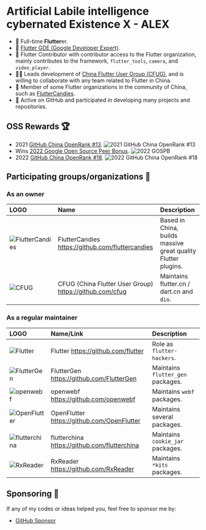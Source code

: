 # Artificial Labile intelligence cybernated Existence X - ALEX

- 🌱 Full-time **Flutter**er.
- 🏅 [Flutter GDE (Google Developer Expert)](https://developers.google.com/profile/u/AlexV525).
- 💙 Flutter Contributor with contributor access to the Flutter organization, mainly contributes to the framework, `flutter_tools`, `camera`, and `video_player`.
- 🧑‍💻 Leads development of [China Flutter User Group (CFUG)](https://github.com/cfug), and is willing to collaborate with any team related to Flutter in China.
- 🤝 Member of some Flutter organizations in the community of China, such as [FlutterCandies](https://github.com/fluttercandies).
- 🚀 Active on GitHub and participated in developing many projects and repositories.

## OSS Rewards 🏆

- 2021 [GitHub China OpenRank #13](https://opensource.win/AlexV525/).
  ![2021 GitHub China OpenRank #13](https://img.shields.io/badge/Alex%20Li-(OpenRank%20%2313)-blueviolet)
- Wins [2022 Google Open Source Peer Bonus](https://opensource.googleblog.com/2022/03/Announcing-First-Group-of-Google-Open-Source-Peer-Bonus-Winners-in-2022.html).
  ![2022 GOSPB](https://img.shields.io/badge/Google%20Open%20Source%20Peer%20Bonus-2022-orange)
- 2022 [GitHub China OpenRank #18](https://kaiyuanshe.feishu.cn/wiki/wikcnnJ8b90pOoDRFzXngfRslkd).
  ![2022 GitHub China OpenRank #18](https://img.shields.io/badge/Alex%20Li-(OpenRank%20%2318)-blueviolet)

## Participating groups/organizations 💭

### As an owner

| LOGO                                                                         | Name                                                    | Description                                                   |
|:-----------------------------------------------------------------------------|:--------------------------------------------------------|:--------------------------------------------------------------|
| ![FlutterCandies](https://avatars.githubusercontent.com/u/47586449?s=48&v=4) | FlutterCandies https://github.com/fluttercandies        | Based in China, builds massive great quality Flutter plugins. |
| ![CFUG](https://avatars.githubusercontent.com/u/44133785?s=48&v=4)           | CFUG (China Flutter User Group) https://github.com/cfug | Maintains flutter.cn / dart.cn and `dio`.                     |

### As a regular maintainer

| LOGO                                                                       | Name/Link                                    | Description                       |
|:---------------------------------------------------------------------------|:---------------------------------------------|:----------------------------------|
| ![Flutter](https://avatars.githubusercontent.com/u/14101776?s=48&v=4)      | Flutter https://github.com/flutter           | Role as `flutter-hackers`.        |
| ![FlutterGen](https://avatars.githubusercontent.com/u/70014310?s=48&v=4)   | FlutterGen https://github.com/FlutterGen     | Maintains `flutter_gen` packages. |
| ![openwebf](https://avatars.githubusercontent.com/u/109506137?s=48&v=4)    | openwebf https://github.com/openwebf         | Maintains `webf` packages.        |
| ![OpenFlutter](https://avatars.githubusercontent.com/u/42670328?s=48&v=4)  | OpenFlutter https://github.com/OpenFlutter   | Maintains several packages.       |
| ![flutterchina](https://avatars.githubusercontent.com/u/38549573?s=48&v=4) | flutterchina https://github.com/flutterchina | Maintains `cookie_jar` packages.  |
| ![RxReader](https://avatars.githubusercontent.com/u/68266204?s=48&v=4)     | RxReader https://github.com/RxReader         | Maintains `*kits` packages.       |

## Sponsoring 🍕

If any of my codes or ideas helped you, feel free to sponsor me by:

- [GitHub Sponsor](https://github.com/sponsor/AlexV525)
